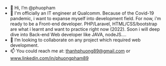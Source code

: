 - 👋 Hi, I’m @phuopham
- 🌱 I'm officially an IT engineer at Qualcomm. Because of the Covid-19 pandemic, i want to expanse myself into development field. For now, i'm ready to be a Front-end
developer. PHP/Laravel, HTML/CSS/bootstrap are what i learnt and want to practice right now (2022). Soon i will deep dive into Back-end Web developer like JAVA, nodeJS....
- 💞️ I’m looking to collaborate on any project which required web development.
- 📫 You could reach me at: thanhphuong89@gmail.com or www.linkedin.com/in/phuongpham89
